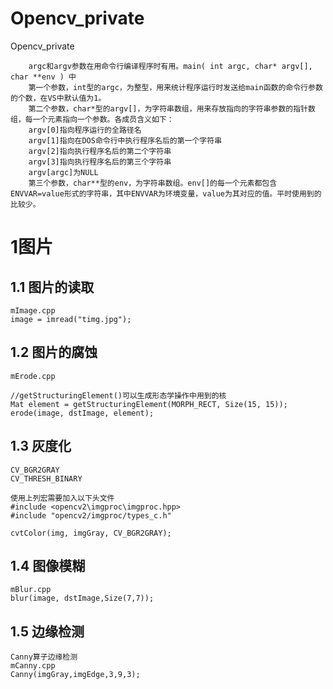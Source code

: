 # Opencv_private
Opencv_private


		argc和argv参数在用命令行编译程序时有用。main( int argc, char* argv[], char **env ) 中 
        第一个参数，int型的argc，为整型，用来统计程序运行时发送给main函数的命令行参数的个数，在VS中默认值为1。 
        第二个参数，char*型的argv[]，为字符串数组，用来存放指向的字符串参数的指针数组，每一个元素指向一个参数。各成员含义如下： 
        argv[0]指向程序运行的全路径名 
        argv[1]指向在DOS命令行中执行程序名后的第一个字符串 
        argv[2]指向执行程序名后的第二个字符串 
        argv[3]指向执行程序名后的第三个字符串 
        argv[argc]为NULL 
        第三个参数，char**型的env，为字符串数组。env[]的每一个元素都包含ENVVAR=value形式的字符串，其中ENVVAR为环境变量，value为其对应的值。平时使用到的比较少。
		
# 1图片

## 1.1 图片的读取

	mImage.cpp
    image = imread("timg.jpg");                                       

## 1.2 图片的腐蚀

	mErode.cpp
	
	//getStructuringElement()可以生成形态学操作中用到的核
	Mat element = getStructuringElement(MORPH_RECT, Size(15, 15));
	erode(image, dstImage, element);
	
## 1.3 灰度化

	CV_BGR2GRAY
	CV_THRESH_BINARY

	使用上列宏需要加入以下头文件
	#include <opencv2\imgproc\imgproc.hpp>
	#include "opencv2/imgproc/types_c.h"
		
	cvtColor(img, imgGray, CV_BGR2GRAY);

## 1.4 图像模糊

	mBlur.cpp
	blur(image, dstImage,Size(7,7));

## 1.5 边缘检测
	
	Canny算子边缘检测
	mCanny.cpp
	Canny(imgGray,imgEdge,3,9,3);
	
	
